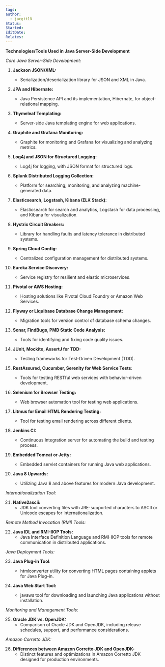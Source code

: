 ```yaml
---
tags: 
author:
  - jacgit18
Status: 
Started: 
EditDate: 
Relates:
---
```

**Technologies/Tools Used in Java Server-Side Development**

*Core Java Server-Side Development:*

1. **Jackson JSON/XML:**
   - Serialization/deserialization library for JSON and XML in Java.

2. **JPA and Hibernate:**
   - Java Persistence API and its implementation, Hibernate, for object-relational mapping.

3. **Thymeleaf Templating:**
   - Server-side Java templating engine for web applications.

4. **Graphite and Grafana Monitoring:**
   - Graphite for monitoring and Grafana for visualizing and analyzing metrics.

5. **Log4j and JSON for Structured Logging:**
   - Log4j for logging, with JSON format for structured logs.

6. **Splunk Distributed Logging Collection:**
   - Platform for searching, monitoring, and analyzing machine-generated data.

7. **Elasticsearch, Logstash, Kibana (ELK Stack):**
   - Elasticsearch for search and analytics, Logstash for data processing, and Kibana for visualization.

8. **Hystrix Circuit Breakers:**
   - Library for handling faults and latency tolerance in distributed systems.

9. **Spring Cloud Config:**
   - Centralized configuration management for distributed systems.

10. **Eureka Service Discovery:**
    - Service registry for resilient and elastic microservices.

11. **Pivotal or AWS Hosting:**
    - Hosting solutions like Pivotal Cloud Foundry or Amazon Web Services.

12. **Flyway or Liquibase Database Change Management:**
    - Migration tools for version control of database schema changes.

13. **Sonar, FindBugs, PMD Static Code Analysis:**
    - Tools for identifying and fixing code quality issues.

14. **JUnit, Mockito, AssertJ for TDD:**
    - Testing frameworks for Test-Driven Development (TDD).

15. **RestAssured, Cucumber, Serenity for Web Service Tests:**
    - Tools for testing RESTful web services with behavior-driven development.

16. **Selenium for Browser Testing:**
    - Web browser automation tool for testing web applications.

17. **Litmus for Email HTML Rendering Testing:**
    - Tool for testing email rendering across different clients.

18. **Jenkins CI:**
    - Continuous Integration server for automating the build and testing process.

19. **Embedded Tomcat or Jetty:**
    - Embedded servlet containers for running Java web applications.

20. **Java 8 Upwards:**
    - Utilizing Java 8 and above features for modern Java development.

*Internationalization Tool:*

21. **Native2ascii:**
    - JDK tool converting files with JRE-supported characters to ASCII or Unicode escapes for internationalization.

*Remote Method Invocation (RMI) Tools:*

22. **Java IDL and RMI-IIOP Tools:**
    - Java Interface Definition Language and RMI-IIOP tools for remote communication in distributed applications.

*Java Deployment Tools:*

23. **Java Plug-in Tool:**
    - htmlconverter utility for converting HTML pages containing applets for Java Plug-in.

24. **Java Web Start Tool:**
    - javaws tool for downloading and launching Java applications without installation.

*Monitoring and Management Tools:*

25. **Oracle JDK vs. OpenJDK:**
    - Comparison of Oracle JDK and OpenJDK, including release schedules, support, and performance considerations.

*Amazon Corretto JDK:*

26. **Differences between Amazon Corretto JDK and OpenJDK:**
    - Distinct features and optimizations in Amazon Corretto JDK designed for production environments.